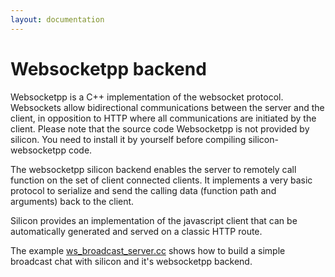 ```yaml
---
layout: documentation
---
```


Websocketpp backend
================================


Websocketpp is a C++ implementation of the websocket
protocol. Websockets allow bidirectional communications between the
server and the client, in opposition to HTTP where all communications
are initiated by the client.
Please note that the source code Websocketpp is not provided by silicon. You
need to install it by yourself before compiling silicon-websocketpp code.

The websocketpp silicon backend enables the server to remotely call function on
the set of client connected clients. It implements a very basic
protocol to serialize and send the calling data (function path and
arguments) back to the client.

Silicon provides an implementation of the javascript client that can
be automatically generated and served on a classic HTTP route.

The example [ws_broadcast_server.cc](https://github.com/matt-42/silicon/blob/master/examples/ws_broadcast_server.cc)
shows how to build a simple broadcast chat with silicon and it's websocketpp backend.
